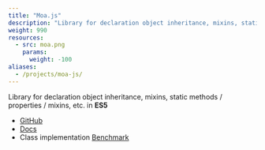 ```yaml
---
title: "Moa.js"
description: "Library for declaration object inheritance, mixins, static methods / properties / mixins, etc. in **ES5**"
weight: 990
resources:
  - src: moa.png
    params:
      weight: -100
aliases:
  - /projects/moa-js/
---
```


Library for declaration object inheritance, mixins, static methods / properties / mixins, etc. in **ES5**

* [GitHub](//github.com/Pencroff/MoaJs)
* [Docs](//pencroff.github.io/MoaJs/)
* Class implementation [Benchmark](//jsperf.com/moo-resig-ender-my/31)
